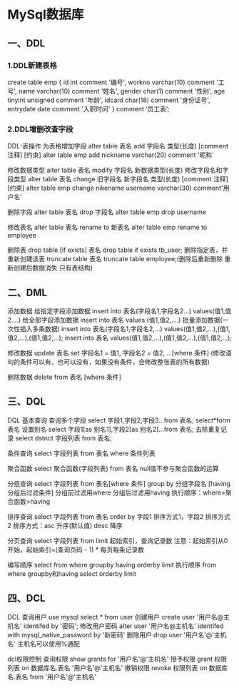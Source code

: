 # MySql数据库

## 一、DDL

### 1.DDL新建表格

create table emp {
	id int comment '编号',
	workno varchar(10) comment '工号',
	name varchar(10) comment '姓名',
	gender char(1) comment '性别',
	age tinyint unsigned comment '年龄',
	idcard char(18) comment '身份证号',
	entrydate date comment '入职时间'
} comment ‘员工表’;

### 2.DDL增删改查字段

DDL-表操作
为表格增加字段
alter table 表名 add 字段名 类型(长度) [comment注释] [约束]
alter table emp add nickname varchar(20) comment '昵称'

修改数据类型
alter table 表名 modify 字段名 新数据类型(长度)
修改字段名和字段类型
alter table 表名 change 旧字段名 新字段名 类型(长度) [comment 注释] [约束]
alter table emp change nikename username varchar(30) comment'用户名'

删除字段
alter table 表名 drop 字段名
alter table emp drop username

修改表名
alter table 表名 rename to 新表名
alter table emp rename to employee

 删除表
drop table [if exists] 表名
drop table if exists tb_user;
删除指定表，并重新创建该表
truncate table 表名
truncate table employee;(删除后重新删除 重新创建后数据消失 只有表结构)

## 二、DML

添加数据
给指定字段添加数据
insert into 表名(字段名1,字段名2...) values(值1,值2....)
给全部字段添加数据
insert into 表名 values (值1,值2,....)
批量添加数据(一次性插入多条数据)
insert into 表名(字段名1,字段名2,...) values(值1,值2,...),(值1,值2,...),(值1,值2,...);
insert into 表名 values(值1,值2,...),(值1,值2,...),(值1,值2,...);

修改数据
update 表名 set 字段名1 = 值1, 字段名2 = 值2, ...[where 条件]
(修改语句的条件可以有，也可以没有，如果没有条件，会修改整张表的所有数据)

删除数据
delete from 表名 [where 条件]

## 三、DQL

DQL
基本查询
查询多个字段
select 字段1,字段2,字段3...from 表名;
select*form 表名
设置别名
select 字段1[as 别名1],字段2[as 别名2]...from 表名;
去除重复记录
select dstnct 字段列表 from 表名;

条件查询
select 字段列表 from 表名 where 条件列表

聚合函数
select 聚合函数(字段列表) from 表名
null值不参与聚合函数的运算

分组查询
select 字段列表 from 表名[where 条件] group by 分组字段名 [having 分组后过滤条件]
分组前过滤用where 分组后过滤用having
执行顺序：where>聚合函数>having

排序查询
select 字段列表 from 表名 order by 字段1 排序方式1，字段2 排序方式2
排序方式：asc 升序(默认值) desc 降序

分页查询
select 字段列表 from limit 起始索引，查询记录数
注意：起始索引从0开始，起始索引=(查询页码 - 1) * 每页每条记录数

编写顺序
select from where groupby having orderby limit
执行顺序
from where groupby和having select orderby limit

## 四、DCL

DCL
查询用户
use mysql
select * from user
创建用户
create user '用户名@主机名' identifed by '密码';
修改用户密码
alter user '用户名@主机名' identifed with mysql_native_password by '新密码'
删除用户
drop user '用户名'@'主机名'
主机名可以使用%通配

dcl权限控制
查询权限
show grants for '用户名'@'主机名'
授予权限
grant 权限列表 on 数据库名.表名 '用户名'@'主机名'
撤销权限
revoke 权限列表 on 数据库名.表名 from '用户名'@'主机名'

